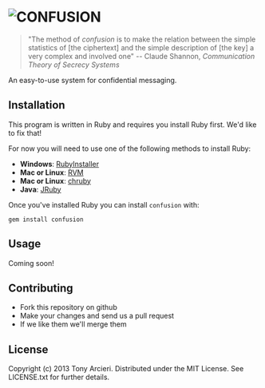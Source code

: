 ![CONFUSION](https://raw.github.com/cryptosphere/confusion/master/logo.png)
============

> "The method of *confusion* is to make the relation between the simple
> statistics of [the ciphertext] and the simple description of [the key] a very
> complex and involved one" -- Claude Shannon, *Communication Theory of Secrecy
> Systems*

An easy-to-use system for confidential messaging.

## Installation

This program is written in Ruby and requires you install Ruby first. We'd like
to fix that!

For now you will need to use one of the following methods to install Ruby:

* **Windows**: [RubyInstaller](http://rubyinstaller.org/)
* **Mac or Linux**: [RVM](https://rvm.io/)
* **Mac or Linux**: [chruby](https://github.com/postmodern/chruby)
* **Java**: [JRuby](http://www.jruby.org/download)

Once you've installed Ruby you can install `confusion` with:

```
gem install confusion
``` 

## Usage

Coming soon!

## Contributing

* Fork this repository on github
* Make your changes and send us a pull request
* If we like them we'll merge them

## License

Copyright (c) 2013 Tony Arcieri. Distributed under the MIT License. See
LICENSE.txt for further details.
